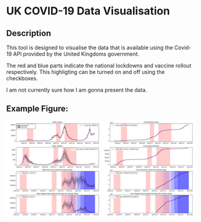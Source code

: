 ﻿# UK COVID-19 Data Visualisation
## Description
This tool is designed to visualise the data that is available using the Covid-19 API provided by the United Kingdoms government.

The red and blue parts indicate the national lockdowns and vaccine rollout respectively. 
This highligting can be turned on and off using the checkboxes.

I am not currently sure how I am gonna present the data.

## Example Figure:
![Figure](example_fig.png)